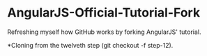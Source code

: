 AngularJS-Official-Tutorial-Fork
=================================

Refreshing myself how GitHub works by forking AngularJS' tutorial.

   *Cloning from the twelveth step (git checkout -f step-12).
